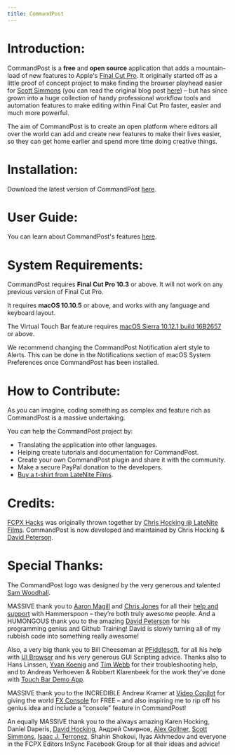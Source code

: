 ```yaml
---
title: CommandPost
---
```


# Introduction:

CommandPost is a **free** and **open source** application that adds a mountain-load of new features to Apple's [Final Cut Pro](http://apple.com/final-cut-pro/). It originally started off as a little proof of concept project to make finding the browser playhead easier for [Scott Simmons](http://www.scottsimmons.tv/) (you can read the original blog post [here](https://latenitefilms.com/blog/final-cut-pro-hacks/)) – but has since grown into a huge collection of handy professional workflow tools and automation features to make editing within Final Cut Pro faster, easier and much more powerful.

The aim of CommandPost is to create an open platform where editors all over the world can add and create new features to make their lives easier, so they can get home earlier and spend more time doing creative things.

# Installation:

Download the latest version of CommandPost [here](https://github.com/CommandPost/CommandPost/releases/latest).

# User Guide:

You can learn about CommandPost's features [here](http://commandpost.io/userguide/).

# System Requirements:

CommandPost requires **Final Cut Pro 10.3** or above. It will not work on any previous version of Final Cut Pro.

It requires **macOS 10.10.5** or above, and works with any language and keyboard layout.

The Virtual Touch Bar feature requires [macOS Sierra 10.12.1 build 16B2657](https://support.apple.com/kb/dl1897) or above.

We recommend changing the CommandPost Notification alert style to Alerts. This can be done in the Notifications section of macOS System Preferences once CommandPost has been installed.

# How to Contribute:

As you can imagine, coding something as complex and feature rich as CommandPost is a massive undertaking.

You can help the CommandPost project by:

- Translating the application into other languages.
- Helping create tutorials and documentation for CommandPost.
- Create your own CommandPost plugin and share it with the community.
- Make a secure PayPal donation to the developers.
- [Buy a t-shirt from LateNite Films](https://lateniteshop.com).

# Credits:

[FCPX Hacks](https://latenitefilms.com/blog/final-cut-pro-hacks/) was originally thrown together by [Chris Hocking @ LateNite Films](https://latenitefilms.com/about/). CommandPost is now developed and maintained by Chris Hocking & [David Peterson](https://github.com/randomeizer).

# Special Thanks:

The CommandPost logo was designed by the very generous and talented [Sam Woodhall](https://twitter.com/SWDoctor).

MASSIVE thank you to [Aaron Magill](https://github.com/asmagill) and [Chris Jones](https://github.com/cmsj) for all their [help and support](https://github.com/Hammerspoon/hammerspoon/issues) with Hammerspoon – they’re both truly awesome people. And a HUMONGOUS thank you to the amazing [David Peterson](https://github.com/randomeizer) for his programming genius and Github Training! David is slowly turning all of my rubbish code into something really awesome!

Also, a very big thank you to Bill Cheeseman at [PFiddlesoft](http://pfiddlesoft.com/), for all his help with [UI Browser](http://pfiddlesoft.com/uibrowser/index.html) and his very generous GUI Scripting advice. Thanks also to Hans Linssen, [Yvan Koenig](http://macscripter.net/viewtopic.php?id=45148) and [Tim Webb](https://twitter.com/_timwebb_) for their troubleshooting help, and to Andreas Verhoeven & Robbert Klarenbeek for the work they’ve done with [Touch Bar Demo App](https://github.com/bikkelbroeders/TouchBarDemoApp).

MASSIVE thank you to the INCREDIBLE Andrew Kramer at [Video Copilot](http://www.videocopilot.net/) for giving the world [FX Console](http://www.videocopilot.net/blog/2016/10/new-workflow-plug-in-fx-console-is-now-available/) for FREE – and also inspiring me to rip off his genius idea and include a “console” feature in CommandPost!

An equally MASSIVE thank you to the always amazing Karen Hocking, Daniel Daperis, [David Hocking](http://www.dphocking.com/), Андрей Смирнов, [Alex Gollner](http://alex4d.com/), [Scott Simmons](http://www.scottsimmons.tv/), [Isaac J. Terronez](https://twitter.com/ijterronez), Shahin Shokoui, Ilyas Akhmedov and everyone in the FCPX Editors InSync Facebook Group for all their ideas and advice!
